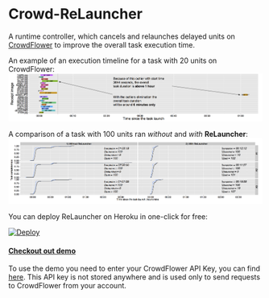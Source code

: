 # Crowd-ReLauncher
A runtime controller, which cancels and relaunches delayed units on [CrowdFlower](http://www.crowdflower.com) to improve the overall task execution time.

An example of an execution timeline for a task with 20 units on CrowdFlower:
![](Web/img/abstract.png)

A comparison of a task with 100 units ran *without* and *with* **ReLauncher**:
![](Web/img/comparison.png)

You can deploy ReLauncher on Heroku in one-click for free:

[![Deploy](https://www.herokucdn.com/deploy/button.png)](https://heroku.com/deploy)

#### [Checkout out demo](https://crowd-relauncher.herokuapp.com)
To use the demo you need to enter your CrowdFlower API Key, you can find [here](https://make.crowdflower.com/account/user). This API key is not stored anywhere and is used only to send requests to CrowdFlower from your account.



